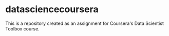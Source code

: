 # datasciencecoursera
This is a repository created as an assignment for Coursera's Data Scientist Toolbox course.
